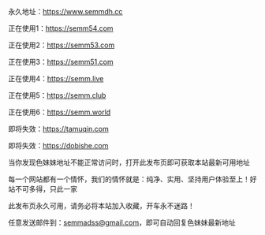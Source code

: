 永久地址：https://www.semmdh.cc 

正在使用1：https://semm54.com

正在使用2：https://semm53.com

正在使用3：https://semm51.com

正在使用4：https://semm.live

正在使用5：https://semm.club

正在使用6：https://semm.world

即将失效：https://tamuqin.com

即将失效：https://dobishe.com



当你发现色妹妹地址不能正常访问时，打开此发布页即可获取本站最新可用地址

每一个网站都有一个情怀，我们的情怀就是：纯净、实用、坚持用户体验至上！好站不可多得，只此一家

此发布页永久可用，请务必将本站加入收藏，开车永不迷路！

任意发送邮件到：semmadss@gmail.com，即可自动回复色妹妹最新地址
